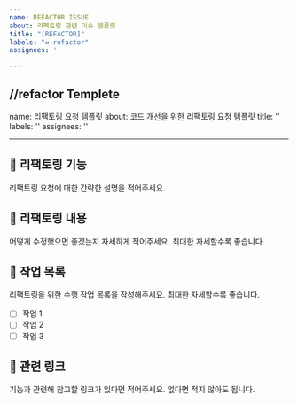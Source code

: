 ```yaml
---
name: REFACTOR ISSUE
about: 리펙토링 관련 이슈 템플릿
title: "[REFACTOR]"
labels: "⚒️ refactor"
assignees: ''

---
```


//refactor Templete
---
name: 리팩토링 요청 템플릿
about: 코드 개선을 위한 리팩토링 요청 템플릿
title: ''
labels: ''
assignees: ''

---

## 🔨 리팩토링 기능
리팩토링 요청에 대한 간략한 설명을 적어주세요.

## 📖 리팩토링 내용
어떻게 수정했으면 좋겠는지 자세하게 적어주세요. 최대한 자세할수록 좋습니다.

## 🚧 작업 목록
리팩토링을 위한 수행 작업 목록을 작성해주세요. 최대한 자세할수록 좋습니다.
- [ ] 작업 1
- [ ] 작업 2
- [ ] 작업 3

## 🔗 관련 링크
기능과 관련해 참고할 링크가 있다면 적어주세요. 없다면 적지 않아도 됩니다.
